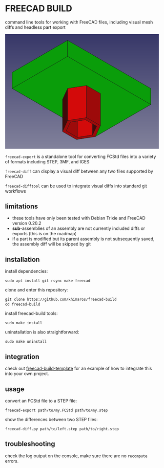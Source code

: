 # FREECAD BUILD

command line tools for working with FreeCAD files, including visual mesh diffs and headless part export

![screenshot of visual mesh diff](screenshot.png)

`freecad-export` is a standalone tool for converting FCStd files into a variety of formats including STEP, 3MF, and IGES

`freecad-diff` can display a visual diff between any two files supported by FreeCAD

`freecad-difftool` can be used to integrate visual diffs into standard git workflows

## limitations

- these tools have only been tested with Debian Trixie and FreeCAD version 0.20.2
- **sub**-assemblies of an assembly are not currently included diffs or exports (this is on the roadmap)
- if a part is modified but its parent assembly is not subsequently saved, the assembly diff will be skipped by git

## installation

install dependencies:

```shell
sudo apt install git rsync make freecad
```

clone and enter this repository:

```
git clone https://github.com/khimaros/freecad-build
cd freecad-build
```

install freecad-build tools:

```shell
sudo make install
```

uninstallation is also straightforward:

```shell
sudo make uninstall
```

## integration

check out [freecad-build-template](https://github.com/khimaros/freecad-build-template) for an
example of how to integrate this into your own project.

## usage

convert an FCStd file to a STEP file:

```shell
freecad-export path/to/my.FCStd path/to/my.step
```

show the differences between two STEP files:

```shell
freecad-diff.py path/to/left.step path/to/right.step
```

## troubleshooting

check the log output on the console, make sure there are no `recompute` errors.

